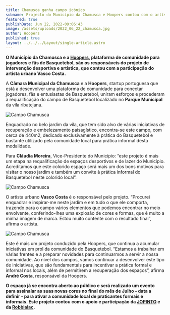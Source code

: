 ```yaml
---
title: Chamusca ganha campo icónico
subname: Projecto do Município da Chamusca e Hoopers contou com o artísta Vasco Costa
featured: true
publishDate: Jun 22, 2022-09:06:43
image: /assets/uploads/2022_06_22_chamusca.jpg
author: Hoopers
published: true
layout: ../../../Layout/single-article.astro
---
```


**O Município da Chamusca e a [Hoopers](https://hoopers.club/), plataforma de comunidade para jogadores e fãs de Basquetebol, são os responsáveis do projeto de intervenção desportiva e artística, que contou com a participação do artista urbano Vasco Costa.**

A **Câmara Municipal da Chamusca** e a **Hoopers**, startup portuguesa que está a desenvolver uma plataforma de comunidade para conectar jogadores, fãs e entusiastas de Basquetebol, uniram esforços e procederam à requalificação do campo de Basquetebol localizado no **Parque Municipal** da vila ribatejana.

![Campo Chamusca](/assets/uploads/chamusca_03.jpg "Campo Chamusca")

Enquadrado no belo jardim da vila, que tem sido alvo de várias iniciativas de recuperação e embelezamento paisagístico, encontra-se este campo, com cerca de 440m2, dedicado exclusivamente à prática do Basquetebol e bastante utilizado pela comunidade local para prática informal desta modalidade.

Para **Cláudia Moreira**, Vice-Presidente do Município: “este projeto é mais um etapa na requalificação de espaços desportivos e de lazer do Município. Acreditamos que este colorido espaço será mais um dos bons motivos para visitar o nosso jardim e também um convite à prática informal do Basquetebol neste colorido local”.

![Campo Chamusca](/assets/uploads/chamusca_07.jpg "Campo Chamusca")

O artista urbano **Vasco Costa** é o responsável pelo projeto. “Procurei enquadrar e inspirar-me neste jardim e em tudo o que ele comporta, trazendo para o campo vários elementos que podemos encontrar no meio envolvente, conferindo-lhes uma explosão de cores e formas, que é muito a minha imagem de marca. Estou muito contente com o resultado final”, afirma o artista.

![Campo Chamusca](/assets/uploads/chamusca_04.jpg "Campo Chamusca")

Este é mais um projeto conduzido pela Hoopers, que continua a acumular iniciativas em prol da comunidade do Basquetebol. “Estamos a trabalhar em várias frentes e a preparar novidades para continuarmos a servir a nossa comunidade. Ao nível dos campos, vamos continuar a desenvolver este tipo de iniciativas, que são fundamentais para incentivar a prática formal e informal nos locais, além de permitirem a recuperação dos espaços”, afirma **André Costa**, responsável da Hoopers.

**O espaço já se encontra aberto ao público e será realizado um evento para assinalar as suas novas cores no final do mês de Julho - data a definir - para ativar a comunidade local de praticantes formais e informais. Este projeto contou com o apoio e participação da [JOPINTO](https://www.facebook.com/tintasjopinto/) e da [Robbialac](https://tintasrobbialac.pt/).**
